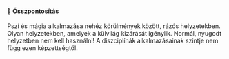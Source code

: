 #### 🔵 Összpontosítás

Pszí és mágia alkalmazása nehéz körülmények között, rázós helyzetekben. Olyan helyzetekben, amelyek a külvilág kizárását igénylik. Normál, nyugodt helyzetben nem kell használni! A diszciplínák alkalmazásainak szintje nem függ ezen képzettségtől.
